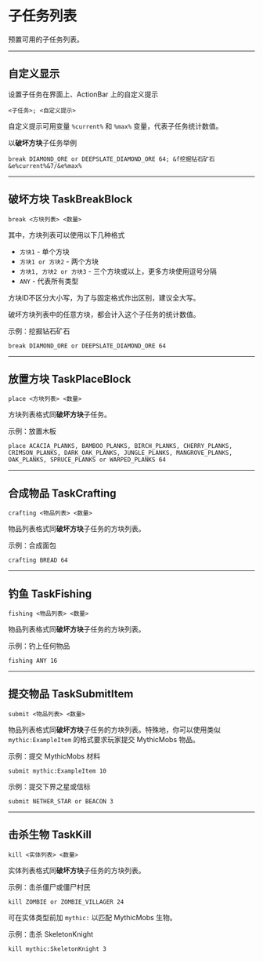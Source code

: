 # 子任务列表

预置可用的子任务列表。

------

## 自定义显示

设置子任务在界面上、ActionBar 上的自定义提示

```
<子任务>; <自定义提示>
```
自定义提示可用变量 `%current%` 和 `%max%` 变量，代表子任务统计数值。

以**破坏方块**子任务举例
```
break DIAMOND_ORE or DEEPSLATE_DIAMOND_ORE 64; &f挖掘钻石矿石 &e%current%&7/&e%max%
```

------

## 破坏方块 TaskBreakBlock

```
break <方块列表> <数量>
```
其中，方块列表可以使用以下几种格式
+ `方块1` - 单个方块
+ `方块1 or 方块2` - 两个方块
+ `方块1, 方块2 or 方块3` - 三个方块或以上，更多方块使用逗号分隔
+ `ANY` - 代表所有类型

方块ID不区分大小写，为了与固定格式作出区别，建议全大写。

破坏方块列表中的任意方块，都会计入这个子任务的统计数值。

示例：挖掘钻石矿石
```
break DIAMOND_ORE or DEEPSLATE_DIAMOND_ORE 64
```

------

## 放置方块 TaskPlaceBlock

```
place <方块列表> <数量>
```
方块列表格式同**破坏方块**子任务。

示例：放置木板
```
place ACACIA_PLANKS, BAMBOO_PLANKS, BIRCH_PLANKS, CHERRY_PLANKS, CRIMSON_PLANKS, DARK_OAK_PLANKS, JUNGLE_PLANKS, MANGROVE_PLANKS, OAK_PLANKS, SPRUCE_PLANKS or WARPED_PLANKS 64
```

------

## 合成物品 TaskCrafting

```
crafting <物品列表> <数量>
```
物品列表格式同**破坏方块**子任务的方块列表。

示例：合成面包
```
crafting BREAD 64
```

------

## 钓鱼 TaskFishing

```
fishing <物品列表> <数量>
```
物品列表格式同**破坏方块**子任务的方块列表。

示例：钓上任何物品
```
fishing ANY 16
```

------

## 提交物品 TaskSubmitItem

```
submit <物品列表> <数量>
```
物品列表格式同**破坏方块**子任务的方块列表。特殊地，你可以使用类似 `mythic:ExampleItem` 的格式要求玩家提交 MythicMobs 物品。

示例：提交 MythicMobs 材料
```
submit mythic:ExampleItem 10
```
示例：提交下界之星或信标
```
submit NETHER_STAR or BEACON 3
```

------

## 击杀生物 TaskKill

```
kill <实体列表> <数量>
```
实体列表格式同**破坏方块**子任务的方块列表。

示例：击杀僵尸或僵尸村民
```
kill ZOMBIE or ZOMBIE_VILLAGER 24
```

可在实体类型前加 `mythic:` 以匹配 MythicMobs 生物。

示例：击杀 SkeletonKnight
```
kill mythic:SkeletonKnight 3
```
